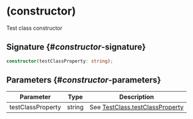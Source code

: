 # (constructor)

Test class constructor

## Signature {#_constructor_-signature}

```typescript
constructor(testClassProperty: string);
```

## Parameters {#_constructor_-parameters}


|  Parameter | Type | Description |
|  --- | --- | --- |
|  testClassProperty | string | See [TestClass.testClassProperty](docs/simple-suite-test/testclass-testclassproperty-property) |


